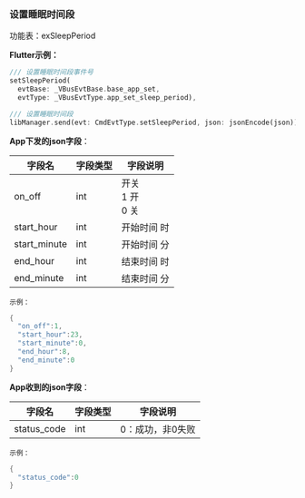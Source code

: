 ### 设置睡眠时间段


功能表：exSleepPeriod

**Flutter示例：**

```dart
/// 设置睡眠时间段事件号
setSleepPeriod(
  evtBase: _VBusEvtBase.base_app_set,
  evtType: _VBusEvtType.app_set_sleep_period),

/// 设置睡眠时间段
libManager.send(evt: CmdEvtType.setSleepPeriod, json: jsonEncode(json));
```



**App下发的json字段**：

| 字段名       | 字段类型 | 字段说明                   |
| ------------ | -------- | -------------------------- |
| on_off       | int      | 开关<br />1 开 <br />0 关 |
| start_hour   | int      | 开始时间 时                |
| start_minute | int      | 开始时间 分                |
| end_hour     | int      | 结束时间 时                |
| end_minute   | int      | 结束时间 分                |

`示例：`

```c
{
  "on_off":1,
  "start_hour":23,
  "start_minute":0,
  "end_hour":8,
  "end_minute":0
}
```



**App收到的json字段**：

| 字段名      | 字段类型 | 字段说明         |
| ----------- | -------- | ---------------- |
| status_code | int      | 0：成功，非0失败 |

`示例：`

```c
{
  "status_code":0
}
```

